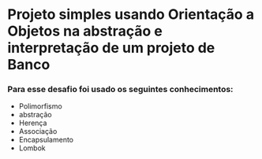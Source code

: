 # Projeto simples usando Orientação a Objetos na abstração e interpretação de um projeto de Banco

### Para esse desafio foi usado os seguintes conhecimentos:
- Polimorfismo
- abstração
- Herença
- Associação
- Encapsulamento
- Lombok


